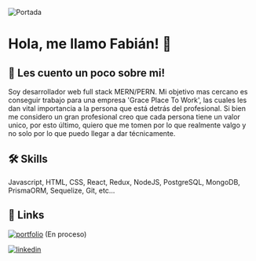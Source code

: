 
![Portada](https://i.postimg.cc/HxSbYpXw/Portada-Linked-In.png)



# Hola, me llamo Fabián! 👋
## 🚀 Les cuento un poco sobre mi!
Soy desarrollador web full stack MERN/PERN. Mi objetivo mas cercano es conseguir trabajo para una empresa 'Grace Place To Work', las cuales les dan vital importancia a la persona que está detrás del profesional. Si bien me considero un gran profesional creo que cada persona tiene un valor unico, por esto último, quiero que me tomen por lo que realmente valgo y no solo por lo que puedo llegar a dar técnicamente. 


## 🛠 Skills
Javascript, HTML, CSS, React, Redux, NodeJS, PostgreSQL, MongoDB, PrismaORM, Sequelize, Git, etc...


## 🔗 Links
[![portfolio](https://img.shields.io/badge/my_portfolio-000?style=for-the-badge&logo=ko-fi&logoColor=white)](https://www.linkedin.com/)
(En proceso)  

[![linkedin](https://img.shields.io/badge/linkedin-0A66C2?style=for-the-badge&logo=linkedin&logoColor=white)](https://www.linkedin.com/)

